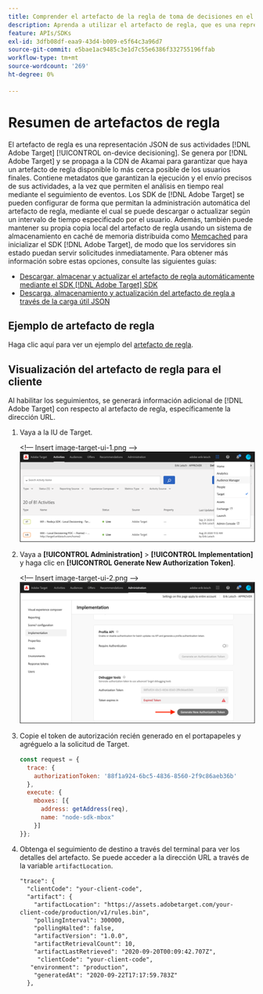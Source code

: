 ```yaml
---
title: Comprender el artefacto de la regla de toma de decisiones en el dispositivo
description: Aprenda a utilizar el artefacto de regla, que es una representación JSON de sus actividades  [!DNL Adobe Target] [!UICONTROL on-device decisioning].
feature: APIs/SDKs
exl-id: 3dfb08df-eaa9-43d4-b009-e5f64c3a96d7
source-git-commit: e5bae1ac9485c3e1d7c55e6386f332755196ffab
workflow-type: tm+mt
source-wordcount: '269'
ht-degree: 0%

---
```


# Resumen de artefactos de regla

El artefacto de regla es una representación JSON de sus actividades [!DNL Adobe Target] [!UICONTROL on-device decisioning]. Se genera por [!DNL Adobe Target] y se propaga a la CDN de Akamai para garantizar que haya un artefacto de regla disponible lo más cerca posible de los usuarios finales. Contiene metadatos que garantizan la ejecución y el envío precisos de sus actividades, a la vez que permiten el análisis en tiempo real mediante el seguimiento de eventos. Los SDK de [!DNL Adobe Target] se pueden configurar de forma que permitan la administración automática del artefacto de regla, mediante el cual se puede descargar o actualizar según un intervalo de tiempo especificado por el usuario. Además, también puede mantener su propia copia local del artefacto de regla usando un sistema de almacenamiento en caché de memoria distribuida como [Memcached](https://memcached.org/) para inicializar el SDK [!DNL Adobe Target], de modo que los servidores sin estado puedan servir solicitudes inmediatamente. Para obtener más información sobre estas opciones, consulte las siguientes guías:

* [Descargar, almacenar y actualizar el artefacto de regla automáticamente mediante el SDK  [!DNL Adobe Target] SDK](rule-artifact-sdk.md)
* [Descarga, almacenamiento y actualización del artefacto de regla a través de la carga útil JSON](rule-artifact-json.md)

## Ejemplo de artefacto de regla

Haga clic aquí para ver un ejemplo del [artefacto de regla](rule-artifact-example.md).

## Visualización del artefacto de regla para el cliente

Al habilitar los seguimientos, se generará información adicional de [!DNL Adobe Target] con respecto al artefacto de regla, específicamente la dirección URL.

1. Vaya a la IU de Target.

   &lt;!— Insert image-target-ui-1.png —>
   ![imagen alt](assets/asset-rule-artifact-1.png)

1. Vaya a **[!UICONTROL Administration]** > **[!UICONTROL Implementation]** y haga clic en **[!UICONTROL Generate New Authorization Token]**.

   &lt;!— Insert image-target-ui-2.png —>
   ![imagen alt](assets/asset-rule-artifact-2.png)

1. Copie el token de autorización recién generado en el portapapeles y agréguelo a la solicitud de Target.

   ```javascript {line-numbers="true"}
   const request = {
     trace: {
       authorizationToken: '88f1a924-6bc5-4836-8560-2f9c86aeb36b'
     },
     execute: {
       mboxes: [{
         address: getAddress(req),
         name: "node-sdk-mbox"
       }]
   }};
   ```

1. Obtenga el seguimiento de destino a través del terminal para ver los detalles del artefacto. Se puede acceder a la dirección URL a través de la variable `artifactLocation`.

   ```
   "trace": {
     "clientCode": "your-client-code",
     "artifact": {
       "artifactLocation": "https://assets.adobetarget.com/your-client-code/production/v1/rules.bin",
       "pollingInterval": 300000,
       "pollingHalted": false,
       "artifactVersion": "1.0.0",
       "artifactRetrievalCount": 10,
       "artifactLastRetrieved": "2020-09-20T00:09:42.707Z",
        "clientCode": "your-client-code",
      "environment": "production",
       "generatedAt": "2020-09-22T17:17:59.783Z"
     },
   ```

